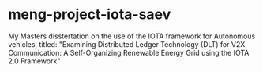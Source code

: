 # meng-project-iota-saev
My Masters disstertation on the use of the IOTA framework for Autonomous vehicles, titled: "Examining Distributed Ledger Technology (DLT) for V2X Communication: A Self-Organizing Renewable Energy Grid using the IOTA 2.0 Framework"
